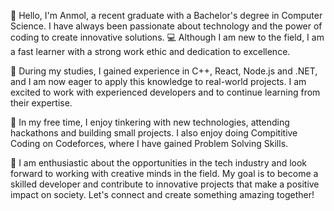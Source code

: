 👋 Hello, I'm Anmol, a recent graduate with a Bachelor's degree in Computer Science. I have always been passionate about technology and the power of coding to create innovative solutions. 💻 Although I am new to the field, I am a fast learner with a strong work ethic and dedication to excellence.

💪 During my studies, I gained experience in C++, React, Node.js and .NET, and I am now eager to apply this knowledge to real-world projects. I am excited to work with experienced developers and to continue learning from their expertise.

🚀 In my free time, I enjoy tinkering with new technologies, attending hackathons and building small projects. I also enjoy doing Compititive Coding on Codeforces, where I have gained Problem Solving Skills.

🌟 I am enthusiastic about the opportunities in the tech industry and look forward to working with creative minds in the field. My goal is to become a skilled developer and contribute to innovative projects that make a positive impact on society. Let's connect and create something amazing together!
